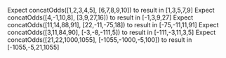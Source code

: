 Expect concatOdds([1,2,3,4,5], [6,7,8,9,10]) to result in [1,3,5,7,9]
Expect concatOdds([4,-1,10,8], [3,9,27,16]) to result in [-1,3,9,27]
Expect concatOdds([11,14,88,91], [22,-11,-75,18]) to result in [-75,-11,11,91]
Expect concatOdds([3,11,84,90], [-3,-8,-111,5]) to result in [-111,-3,11,3,5]
Expect concatOdds([21,22,1000,1055], [-1055,-1000,-5,100]) to result in [-1055,-5,21,1055]
